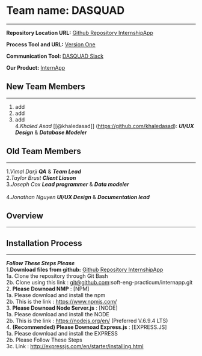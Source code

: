 # Team name: DASQUAD 
---
**Repository Location URL:**  [Github Repository InternshipApp]( https://github.com/soft-eng-practicum/internapp )

**Process Tool and URL:**  [Version One]( https://www9.v1host.com/GeorgiaGwinnettCollege/ )

**Communication Tool:**  [DASQUAD Slack](https://ggc-dev.slack.com/messages/intern_app/)

**Our Product:**  [InternApp](http://ggc-internapp.herokuapp.com/)

## New Team Members
---
1. add  <br>
2. add  <br>
3. add  <br>
4.*Khaled Asad* [[@khaledasad]] (https://github.com/khaledasad):  ***UI/UX Design*** & ***Database Modeler***<br>

## Old Team Members
---
1.*Vimal Darji*  ***QA*** & ***Team Lead*** <br>
2.*Taylor Brust* ***Client Liason*** <br>
3.*Joseph Cox*   ***Lead programmer*** & ***Data modeler***<br>   
4.*Jonathan Nguyen* ***UI/UX Design*** & ***Documentation lead***<br>

##  Overview
---




## Installation Process
---
***Follow These Steps Please*** <br/>
1.**Download files from github:** [Github Repository InternshipApp]( https://github.com/soft-eng-practicum/internapp )
<br/>
	1a. Clone the repository through Git Bash<br/>
	2b. Clone using this link : git@github.com:soft-eng-practicum/internapp.git
<br/>
2. **Please Downoad NMP** : [NPM]
<br/>
    1a. Please download and install the npm <br/>
	2b. This is the link : https://www.npmjs.com/
<br/>
3. **Please Downoad Node Server.js** : [NODE]
<br/>
	1a. Please download and install the NODE <br/>
	2b. This is the link : https://nodejs.org/en/ (Preferred V.6.9.4 LTS)
<br/>
4. **(Recommended) Please Downoad Express.js** : [EXPRESS.JS]
<br/>
	1a. Please download and install the EXPRESS <br/>
    2b. Please Follow These Steps <br/>
    3c. Link : http://expressjs.com/en/starter/installing.html
<br/>
	
	

